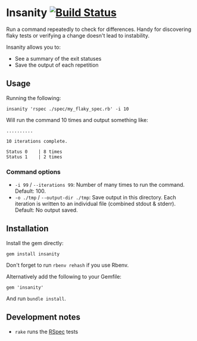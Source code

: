 # Insanity [![Build Status](https://travis-ci.org/odlp/insanity.svg?branch=master)](https://travis-ci.org/odlp/insanity)

Run a command repeatedly to check for differences. Handy for discovering flaky tests or verifying a change doesn't lead to instability.

Insanity allows you to:

- See a summary of the exit statuses
- Save the output of each repetition

## Usage

Running the following:

```
insanity 'rspec ./spec/my_flaky_spec.rb' -i 10
```

Will run the command 10 times and output something like:

```
..........

10 iterations complete.

Status 0	| 8 times
Status 1	| 2 times
```

### Command options

- `-i 99` / `--iterations 99`: Number of many times to run the command. Default: 100.
- `-o ./tmp` / `--output-dir ./tmp`: Save output in this directory. Each iteration is written to an individual file (combined stdout & stderr). Default: No output saved.

## Installation

Install the gem directly:

```
gem install insanity
```

Don't forget to run `rbenv rehash` if you use Rbenv.

Alternatively add the following to your Gemfile:

```
gem 'insanity'
```

And run `bundle install`.

## Development notes

- `rake` runs the [RSpec](http://rspec.info/) tests
